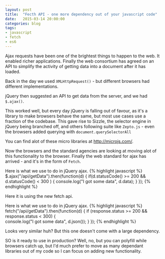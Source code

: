 ```yaml
---
layout: post
title:  "Fecth API - one more dependency out of your javascript code"
date:   2015-03-14 20:00:00
categories: blog
tags: 
- javascript
- fetch
- es6
---
```

Ajax requests have been one of the brightest things to happen to the web. It enabled richer applications. Finally the web consortium has agreed on an API to simplify the activity of getting data into a document after it has loaded.

Back in the day we used <code>XMLHttpRequest()</code> - but different browsers had different implementations.
<!--break-->
jQuery then suggested an API to get data from the server, and we had <code>$.ajax()</code>.

This worked well, but every day jQuery is falling out of favour, as it's a library to make browsers behave the same, but most use cases use a fraction of the codebase. This gave rise to Sizzle, the selector engine in jQuery being branched off, and others following suite like <code>Zepto.js</code> - even the browsers added querying with <code>document.querySelectorAll</code>

You can find alot of these micro libraries at <a href="http://microjs.com/">http://microjs.com/</a>.

Now the browsers and the standard agencies are looking at moving alot of this functionality to the browser. Finally the web standard for ajax has arrived - and it's in the form of <code>Fetch</code>.

Here is what we use to do in jQuery ajax.
{% highlight javascript %}
$.ajax("/api/getData").then(function(d) {
    if(d.statusCode() >= 200 && d.statusCode() < 300 ) {
        console.log("I got some data", d.data);
    }
});
{% endhighlight %}


Here it is using the new fetch api.

Here is what we use to do in jQuery ajax.
{% highlight javascript %}
fetch("/api/getData").then(function(d) {
    if (response.status >= 200 && response.status < 300) {  
        console.log("I got some data", d.json());
    }
});
{% endhighlight %}

Looks very similar huh? But this one doesn't come with a large dependency.

SO is it ready to use in production? Well, no, but you can polyfill while browsers catch up, but I'd much prefer to move as many dependant libraries out of my code so I can focus on adding new functionality.
